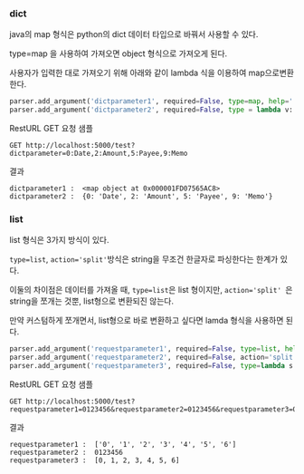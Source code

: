 ### dict

java의 map 형식은 python의 dict 데이터 타입으로 바꿔서 사용할 수 있다. 



type=map 을 사용하여 가져오면 object 형식으로 가져오게 된다. 

사용자가 입력한 대로 가져오기 위해 아래와 같이 lambda 식을 이용하여 map으로변환한다. 	

```python
parser.add_argument('dictparameter1', required=False, type=map, help=' cannot be blank')
parser.add_argument('dictparameter2', required=False, type = lambda v: {int(k): v for k, v in (x.split(':') for x in v.split(','))}, help='dictparameter cannot be blank')
```



RestURL GET 요청 샘플 

```
GET http://localhost:5000/test?dictparameter=0:Date,2:Amount,5:Payee,9:Memo
```



결과 

```
dictparameter1 :  <map object at 0x000001FD07565AC8>
dictparameter2 :  {0: 'Date', 2: 'Amount', 5: 'Payee', 9: 'Memo'}
```





### list

list 형식은 3가지 방식이 있다. 

`type=list`, `action='split'`방식은 string을 무조건 한글자로 파싱한다는 한계가 있다.

이둘의 차이점은 데이터를 가져올 때, `type=list`은 list 형이지만,  `action='split' `은 string을 쪼개는 것뿐, list형으로 변환되진 않는다. 

 만약 커스텀하게 쪼개면서, list형으로 바로 변환하고 싶다면 lamda 형식을 사용하면 된다. 



```python
parser.add_argument('requestparameter1', required=False, type=list, help=' cannot be blank')
parser.add_argument('requestparameter2', required=False, action='split', help=' cannot be blank')
parser.add_argument('requestparameter3', required=False, type=lambda s: [int(item) for item in s.split(',')], help=' cannot be blank')
```



RestURL GET 요청 샘플 


```
GET http://localhost:5000/test?requestparameter1=0123456&requestparameter2=0123456&requestparameter3=0,1,2,3,4,5,6
```



결과

```
requestparameter1 :  ['0', '1', '2', '3', '4', '5', '6']
requestparameter2 :  0123456
requestparameter3 :  [0, 1, 2, 3, 4, 5, 6]
```





